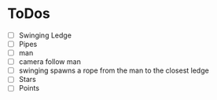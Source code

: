 # ToDos

- [ ] Swinging Ledge
- [ ] Pipes
- [ ] man
- [ ] camera follow man
- [ ] swinging spawns a rope from the man to the closest ledge
- [ ] Stars
- [ ] Points
